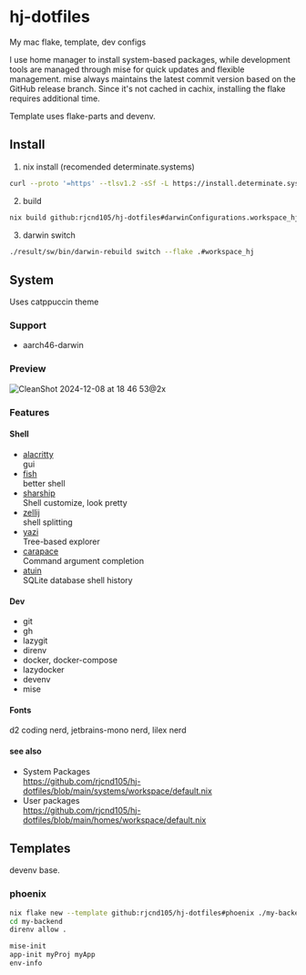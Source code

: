 # hj-dotfiles
My mac flake, template, dev configs

I use home manager to install system-based packages, while development tools are managed through mise for quick updates and flexible management.
mise always maintains the latest commit version based on the GitHub release branch.
Since it's not cached in cachix, installing the flake requires additional time.

Template uses flake-parts and devenv.

## Install
1. nix install (recomended determinate.systems)
```bash
curl --proto '=https' --tlsv1.2 -sSf -L https://install.determinate.systems/nix | sh -s -- install
```
2. build
```bash
nix build github:rjcnd105/hj-dotfiles#darwinConfigurations.workspace_hj.system --impure --fallback
```
3. darwin switch
```bash
./result/sw/bin/darwin-rebuild switch --flake .#workspace_hj
```

## System
Uses catppuccin theme

### Support
- aarch46-darwin

### Preview
![CleanShot 2024-12-08 at 18 46 53@2x](https://github.com/user-attachments/assets/fb76c014-0b20-42bd-8401-37af9287f856)


### Features

#### Shell
- [alacritty](https://github.com/alacritty/alacritty)<br/>
gui
- [fish](https://github.com/fish-shell/fish-shell)<br/>
better shell
- [sharship](https://github.com/starship/starship)<br/>
Shell customize, look pretty
- [zellij](https://github.com/zellij-org/zellij)<br/>
shell splitting
- [yazi](https://github.com/sxyazi/yazi)<br/>
Tree-based explorer
- [carapace](https://github.com/carapace-sh/carapace)<br/>
Command argument completion
- [atuin](https://github.com/atuinsh/atuin)<br/>
SQLite database shell history

#### Dev
- git
- gh
- lazygit
- direnv
- docker, docker-compose
- lazydocker
- devenv
- mise

#### Fonts
d2 coding nerd, jetbrains-mono nerd, lilex nerd

#### see also
- System Packages<br/>
https://github.com/rjcnd105/hj-dotfiles/blob/main/systems/workspace/default.nix
- User packages<br/>
https://github.com/rjcnd105/hj-dotfiles/blob/main/homes/workspace/default.nix


## Templates
devenv base.

### phoenix
```sh
nix flake new --template github:rjcnd105/hj-dotfiles#phoenix ./my-backend
cd my-backend
direnv allow .

mise-init
app-init myProj myApp
env-info
```

